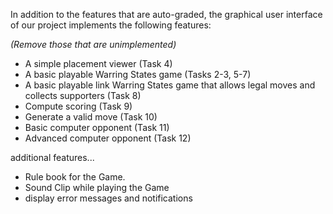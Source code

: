 In addition to the features that are auto-graded, the graphical user interface
of our project implements the following features:

*(Remove those that are unimplemented)*

 - A simple placement viewer (Task 4)
 - A basic playable Warring States game (Tasks 2-3, 5-7)
 - A basic playable link Warring States game that allows legal moves and collects supporters (Task 8)
 - Compute scoring (Task 9)
 - Generate a valid move (Task 10)
 - Basic computer opponent (Task 11)
 - Advanced computer opponent (Task 12)

additional features...

- Rule book for the Game.
- Sound Clip while playing the Game
- display error messages and notifications



